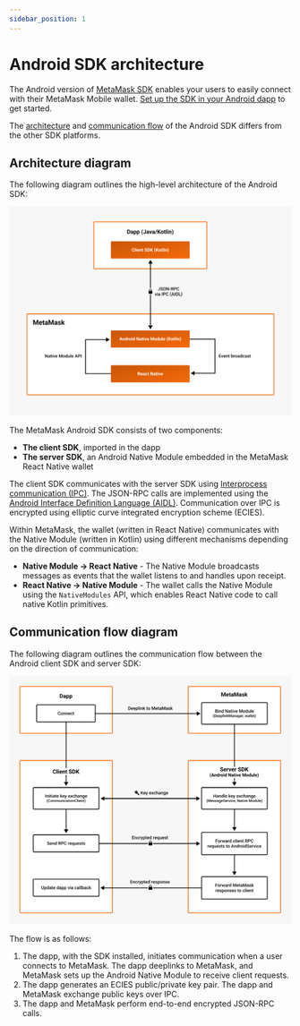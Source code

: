 ```yaml
---
sidebar_position: 1
---
```


# Android SDK architecture

The Android version of [MetaMask SDK](index.md) enables your users to easily connect with their
MetaMask Mobile wallet.
[Set up the SDK in your Android dapp](../../how-to/connect/set-up-sdk/mobile/android.md) to get
started.

The [architecture](#architecture-diagram) and [communication flow](#communication-flow-diagram) of
the Android SDK differs from the other SDK platforms.

## Architecture diagram

The following diagram outlines the high-level architecture of the Android SDK:

![Android SDK architecture diagram](../../assets/sdk-android-architecture.png)

The MetaMask Android SDK consists of two components:

- **The client SDK**, imported in the dapp
- **The server SDK**, an Android Native Module embedded in the MetaMask React Native wallet

The client SDK communicates with the server SDK using
[Interprocess communication (IPC)](https://developer.android.com/guide/components/processes-and-threads#IPC).
The JSON-RPC calls are implemented using the
[Android Interface Definition Language (AIDL)](https://developer.android.com/guide/components/aidl).
Communication over IPC is encrypted using elliptic curve integrated encryption scheme (ECIES).

Within MetaMask, the wallet (written in React Native) communicates with the Native Module (written
in Kotlin) using different mechanisms depending on the direction of communication:

- **Native Module &rarr; React Native** - The Native Module broadcasts messages as events that the wallet
  listens to and handles upon receipt.
- **React Native &rarr; Native Module** - The wallet calls the Native Module using the `NativeModules` API,
  which enables React Native code to call native Kotlin primitives.

## Communication flow diagram

The following diagram outlines the communication flow between the Android client SDK and server SDK:

![Android SDK communication diagram](../../assets/sdk-android-communication.png)

The flow is as follows:

1. The dapp, with the SDK installed, initiates communication when a user connects to MetaMask.
    The dapp deeplinks to MetaMask, and MetaMask sets up the Android Native Module to receive client requests.
2. The dapp generates an ECIES public/private key pair.
    The dapp and MetaMask exchange public keys over IPC.
3. The dapp and MetaMask perform end-to-end encrypted JSON-RPC calls.
    
